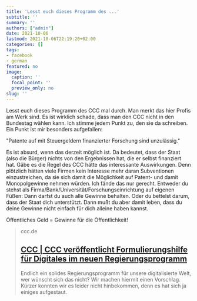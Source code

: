 ```yaml
---
title: 'Lesst euch dieses Programm des ...'
subtitle: ''
summary: ''
authors: ["admin"]
date: 2021-10-06
lastmod: 2021-10-06T22:19:20+02:00
categories: []
tags:
- facebook
- german
featured: no
image:
  caption: ''
  focal_point: ''
  preview_only: no
slug: ''
---
```

Lesst euch dieses Programm des CCC mal durch. Man merkt das hier Profis am Werk sind. Es ist wirklich schade, dass man den CCC nicht in den Bundestag wählen kann. Ich stimme jedem Punkt zu, den sie da schreiben. Ein Punkt ist mir besonders aufgefallen:

"Patente auf mit Steuergeldern finanzierter Forschung sind unzulässig."

Es ist absurd, wenn das derzeit möglich ist. Da bedeutet, dass der Staat (also die Bürger) nichts von den Ergebnissen hat, die er selbst finanziert hat. Gäbe es die Regel des CCC hätte das interessante Auswirkungen. Denn plötzlich hätten viele Firmen kein Interesse mehr daran Subventionen einzustreichen, da sie sich damit die Möglichkeit auf Patent- und damit Monopolgewinne nehmen würden. Ich fände das nur gerecht. Entweder du stehst als Firma/Bank/Universität/Forschungseinrichtung auf eigenen Füßen: Dann darfst du auch alle Gewinne behalten. Oder du bettelst darum, dass der Staat dich unterstützt. Dann mußt du aber damit leben, dass du deine Gewinne nicht einfach für dich alleine haben kannst. 

Öffentliches Geld = Gewinne für die Öffentlichkeit!
> ccc.de
> ## [CCC | CCC veröffentlicht Formulierungshilfe für Digitales im neuen Regierungsprogramm](https://www.ccc.de/de/updates/2021/ccc-formulierungshilfe-regierungsprogramm)
>
>Endlich ein solides Regierungsprogramm für unsere digitalisierte Welt, wer wünscht sich das nicht? Wir machen hiermit einen Vorschlag. Kürzer konnten wir es leider nicht hinbekommen, denn es hat sich ja einiges aufgestaut.


